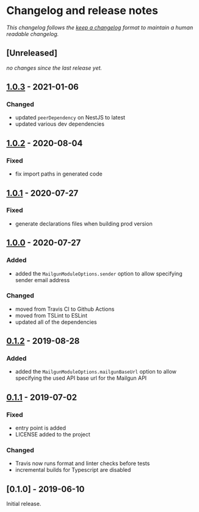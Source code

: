 # Changelog and release notes

_This changelog follows the [keep a changelog][1] format to maintain a human readable changelog._

## [Unreleased]

_no changes since the last release yet._

## [1.0.3][1.0.3] - 2021-01-06

### Changed

- updated `peerDependency` on NestJS to latest
- updated various dev dependencies

## [1.0.2][1.0.2] - 2020-08-04

### Fixed

- fix import paths in generated code

## [1.0.1][1.0.1] - 2020-07-27

### Fixed

- generate declarations files when building prod version

## [1.0.0][1.0.0] - 2020-07-27

### Added

- added the `MailgunModuleOptions.sender` option to allow specifying sender email address

### Changed

- moved from Travis CI to Github Actions
- moved from TSLint to ESLint
- updated all of the dependencies

## [0.1.2][0.1.2] - 2019-08-28

### Added

- added the `MailgunModuleOptions.mailgunBaseUrl` option to allow specifying the used API base url for the Mailgun API

## [0.1.1][0.1.1] - 2019-07-02

### Fixed

- entry point is added
- LICENSE added to the project

### Changed

- Travis now runs format and linter checks before tests
- incremental builds for Typescript are disabled

## [0.1.0] - 2019-06-10

Initial release.

<!-- compare URL for every tagged release -->

[1.0.3]: https://github.com/spreadmonitor/nest-mailgun-module/compare/v1.0.2...v1.0.3
[1.0.2]: https://github.com/spreadmonitor/nest-mailgun-module/compare/v1.0.1...v1.0.2
[1.0.1]: https://github.com/spreadmonitor/nest-mailgun-module/compare/v1.0.0...v1.0.1
[1.0.0]: https://github.com/spreadmonitor/nest-mailgun-module/compare/v0.1.2...v1.0.0
[0.1.2]: https://github.com/spreadmonitor/nest-mailgun-module/compare/v0.1.1...v0.1.2
[0.1.1]: https://github.com/spreadmonitor/nest-mailgun-module/compare/v0.1.0...v0.1.1
[1]: http://keepachangelog.com/en/1.0.0/
